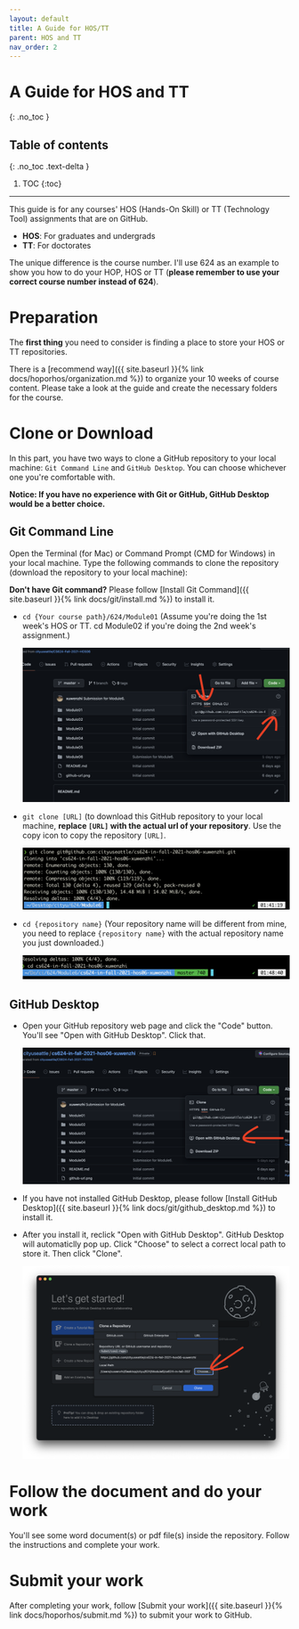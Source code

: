 ```yaml
---
layout: default
title: A Guide for HOS/TT
parent: HOS and TT
nav_order: 2
---
```


# A Guide for HOS and TT
{: .no_toc }

## Table of contents
{: .no_toc .text-delta }

1. TOC
{:toc}

---


This guide is for any courses' HOS (Hands-On Skill) or TT (Technology Tool) assignments that are on GitHub.

* **HOS**: For graduates and undergrads
* **TT**: For doctorates

The unique difference is the course number. I'll use 624 as an example to show you how to do your HOP, HOS or TT (**please remember to use your correct course number instead of 624**).

# Preparation

The **first thing** you need to consider is finding a place to store your HOS or TT repositories.

There is a [recommend way]({{ site.baseurl }}{% link docs/hoporhos/organization.md %}) to organize your 10 weeks of course content. Please take a look at the guide and create the necessary folders for the course.

# Clone or Download

In this part, you have two ways to clone a GitHub repository to your local machine: `Git Command Line` and `GitHub Desktop`. You can choose whichever one you're comfortable with.

**Notice: If you have no experience with Git or GitHub, GitHub Desktop would be a better choice.**

## Git Command Line

Open the Terminal (for Mac) or Command Prompt (CMD for Windows) in your local machine. Type the following commands to clone the repository (download the repository to your local machine):

**Don't have Git command?** Please follow [Install Git Command]({{ site.baseurl }}{% link docs/git/install.md %}) to install it.

* `cd {Your course path}/624/Module01` (Assume you're doing the 1st week's HOS or TT. cd Module02 if you're doing the 2nd week's assignment.)

  ![HOP andHOS organized sturcture](/assets/images/hoporhos/guide/hos-readme-sample.png)

* `git clone [URL]` (to download this GitHub repository to your local machine, **replace `[URL]` with the actual url of your repository**. Use the copy icon to copy the repository `[URL]`.

  ![HOS organized sturcture](/assets/images/hoporhos/guide/hos-readme-clone.png)

* `cd {repository name}` (Your repository name will be different from mine, you need to replace `{repository name}` with the actual repository name you just downloaded.)

  ![ddHOS organized sturcture](/assets/images/hoporhos/guide/hos-readme-cd.png)

## GitHub Desktop

* Open your GitHub repository web page and click the "Code" button. You'll see "Open with GitHub Desktop". Click that.

  ![hos-readme-clone-desktop.png](/assets/images/hoporhos/guide/hos-readme-clone-desktop.png)

* If you have not installed GitHub Desktop, please follow [Install GitHub Desktop]({{ site.baseurl }}{% link docs/git/github_desktop.md %}) to install it.

* After you install it, reclick "Open with GitHub Desktop". GitHub Desktop will automaticlly pop up. Click "Choose" to select a correct local path to store it. Then click "Clone".

  ![GitHub-desktop-clone.png](/assets/images/hoporhos/guide/github-desktop-clone.png)

# Follow the document and do your work

You'll see some word document(s) or pdf file(s) inside the repository. Follow the instructions and complete your work.


# Submit your work

After completing your work, follow [Submit your work]({{ site.baseurl }}{% link docs/hoporhos/submit.md %}) to submit your work to GitHub.
